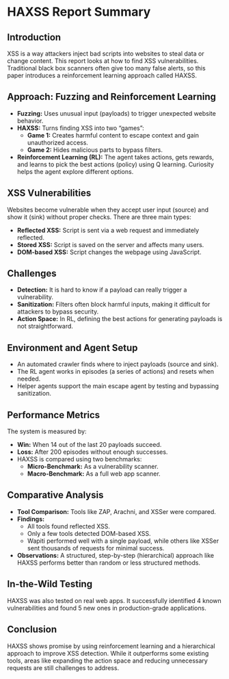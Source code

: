 # HAXSS Report Summary

## Introduction

XSS is a way attackers inject bad scripts into websites to steal data or change content. This report looks at how to find XSS vulnerabilities. Traditional black box scanners often give too many false alerts, so this paper introduces a reinforcement learning approach called HAXSS.

## Approach: Fuzzing and Reinforcement Learning

- **Fuzzing:** Uses unusual input (payloads) to trigger unexpected website behavior.
- **HAXSS:** Turns finding XSS into two “games”:
  - **Game 1:** Creates harmful content to escape context and gain unauthorized access.
  - **Game 2:** Hides malicious parts to bypass filters.
- **Reinforcement Learning (RL):** The agent takes actions, gets rewards, and learns to pick the best actions (policy) using Q learning. Curiosity helps the agent explore different options.

## XSS Vulnerabilities

Websites become vulnerable when they accept user input (source) and show it (sink) without proper checks. There are three main types:
- **Reflected XSS:** Script is sent via a web request and immediately reflected.
- **Stored XSS:** Script is saved on the server and affects many users.
- **DOM-based XSS:** Script changes the webpage using JavaScript.

## Challenges

- **Detection:** It is hard to know if a payload can really trigger a vulnerability.
- **Sanitization:** Filters often block harmful inputs, making it difficult for attackers to bypass security.
- **Action Space:** In RL, defining the best actions for generating payloads is not straightforward.

## Environment and Agent Setup

- An automated crawler finds where to inject payloads (source and sink).
- The RL agent works in episodes (a series of actions) and resets when needed.
- Helper agents support the main escape agent by testing and bypassing sanitization.

## Performance Metrics

The system is measured by:
- **Win:** When 14 out of the last 20 payloads succeed.
- **Loss:** After 200 episodes without enough successes.
- HAXSS is compared using two benchmarks:
  - **Micro-Benchmark:** As a vulnerability scanner.
  - **Macro-Benchmark:** As a full web app scanner.

## Comparative Analysis

- **Tool Comparison:** Tools like ZAP, Arachni, and XSSer were compared.
- **Findings:** 
  - All tools found reflected XSS.
  - Only a few tools detected DOM-based XSS.
  - Wapiti performed well with a single payload, while others like XSSer sent thousands of requests for minimal success.
- **Observations:** A structured, step-by-step (hierarchical) approach like HAXSS performs better than random or less structured methods.

## In-the-Wild Testing

HAXSS was also tested on real web apps. It successfully identified 4 known vulnerabilities and found 5 new ones in production-grade applications.

## Conclusion

HAXSS shows promise by using reinforcement learning and a hierarchical approach to improve XSS detection. While it outperforms some existing tools, areas like expanding the action space and reducing unnecessary requests are still challenges to address.
